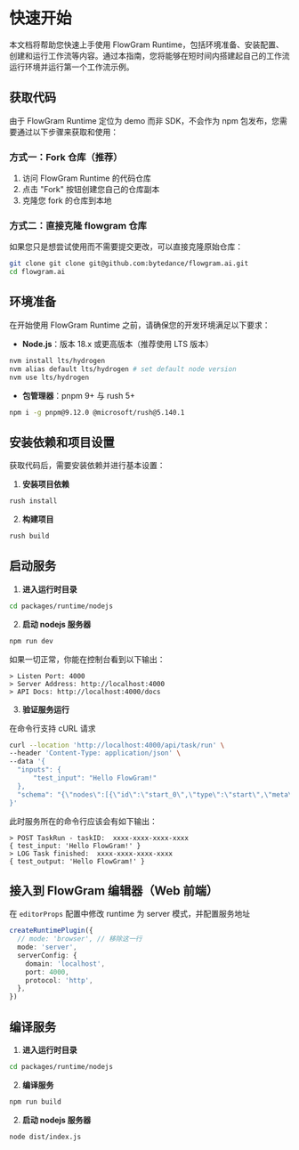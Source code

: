 # 快速开始

本文档将帮助您快速上手使用 FlowGram Runtime，包括环境准备、安装配置、创建和运行工作流等内容。通过本指南，您将能够在短时间内搭建起自己的工作流运行环境并运行第一个工作流示例。

## 获取代码

由于 FlowGram Runtime 定位为 demo 而非 SDK，不会作为 npm 包发布，您需要通过以下步骤来获取和使用：

### 方式一：Fork 仓库（推荐）

1. 访问 FlowGram Runtime 的代码仓库
2. 点击 "Fork" 按钮创建您自己的仓库副本
3. 克隆您 fork 的仓库到本地

### 方式二：直接克隆 flowgram 仓库

如果您只是想尝试使用而不需要提交更改，可以直接克隆原始仓库：

```bash
git clone git clone git@github.com:bytedance/flowgram.ai.git
cd flowgram.ai
```

## 环境准备

在开始使用 FlowGram Runtime 之前，请确保您的开发环境满足以下要求：

* **Node.js**：版本 18.x 或更高版本（推荐使用 LTS 版本）

```bash
nvm install lts/hydrogen
nvm alias default lts/hydrogen # set default node version
nvm use lts/hydrogen
```

* **包管理器**：pnpm 9+ 与 rush 5+

```bash
npm i -g pnpm@9.12.0 @microsoft/rush@5.140.1
```

## 安装依赖和项目设置

获取代码后，需要安装依赖并进行基本设置：

1. **安装项目依赖**

```bash
rush install
```

2. **构建项目**

```bash
rush build
```

## 启动服务

1. **进入运行时目录**

```bash
cd packages/runtime/nodejs
```

2. **启动 nodejs 服务器**

```bash
npm run dev
```

如果一切正常，你能在控制台看到以下输出：

```
> Listen Port: 4000
> Server Address: http://localhost:4000
> API Docs: http://localhost:4000/docs
```

3. **验证服务运行**

在命令行支持 cURL 请求

```bash
curl --location 'http://localhost:4000/api/task/run' \
--header 'Content-Type: application/json' \
--data '{
  "inputs": {
      "test_input": "Hello FlowGram!"
  },
  "schema": "{\"nodes\":[{\"id\":\"start_0\",\"type\":\"start\",\"meta\":{\"position\":{\"x\":180,\"y\":0}},\"data\":{\"title\":\"Start\",\"outputs\":{\"type\":\"object\",\"properties\":{\"test_input\":{\"key\":4,\"name\":\"test_input\",\"isPropertyRequired\":true,\"type\":\"string\",\"extra\":{\"index\":0}}},\"required\":[\"test_input\"]}}},{\"id\":\"end_0\",\"type\":\"end\",\"meta\":{\"position\":{\"x\":640,\"y\":0}},\"data\":{\"title\":\"End\",\"inputsValues\":{\"test_output\":{\"type\":\"ref\",\"content\":[\"start_0\",\"test_input\"]}},\"inputs\":{\"type\":\"object\",\"properties\":{\"test_output\":{\"type\":\"string\"}}}}}],\"edges\":[{\"sourceNodeID\":\"start_0\",\"targetNodeID\":\"end_0\"}]}"
}'
```

此时服务所在的命令行应该会有如下输出：

```
> POST TaskRun - taskID:  xxxx-xxxx-xxxx-xxxx
{ test_input: 'Hello FlowGram!' }
> LOG Task finished:  xxxx-xxxx-xxxx-xxxx
{ test_output: 'Hello FlowGram!' }
```

## 接入到 FlowGram 编辑器（Web 前端）

在 `editorProps` 配置中修改 runtime 为 server 模式，并配置服务地址

```ts
createRuntimePlugin({
  // mode: 'browser', // 移除这一行
  mode: 'server',
  serverConfig: {
    domain: 'localhost',
    port: 4000,
    protocol: 'http',
  },
})
```

## 编译服务

1. **进入运行时目录**

```bash
cd packages/runtime/nodejs
```

2. **编译服务**

```bash
npm run build
```

2. **启动 nodejs 服务器**

```bash
node dist/index.js
```
